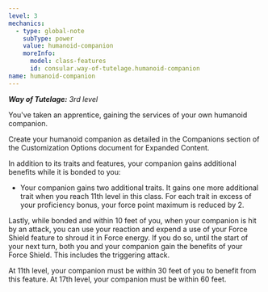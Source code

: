 ```yaml
---
level: 3
mechanics:
  - type: global-note
    subType: power
    value: humanoid-companion
    moreInfo:
      model: class-features
      id: consular.way-of-tutelage.humanoid-companion
name: humanoid-companion
---
```

_**Way of Tutelage:** 3rd level_
You've taken an apprentice, gaining the services of your own humanoid companion.
Create your humanoid companion as detailed in the Companions section of the Customization Options document for Expanded Content. 
In addition to its traits and features, your companion gains additional benefits while it is bonded to you:
- Your companion gains two additional traits. It gains one more additional trait when you reach 11th level in this class. For each trait in excess of your proficiency bonus, your force point maximum is reduced by 2.
Lastly, while bonded and within 10 feet of you, when your companion is hit by an attack, you can use your reaction and expend a use of your Force Shield feature to shroud it in Force energy. If you do so, until the start of your next turn, both you and your companion gain the benefits of your Force Shield. This includes the triggering attack.
At 11th level, your companion must be within 30 feet of you to benefit from this feature. At 17th level, your companion must be within 60 feet.